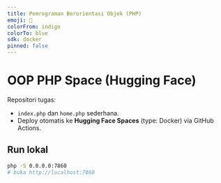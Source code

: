```yaml
---
title: Pemrograman Berorientasi Objek (PHP)
emoji: 🐘
colorFrom: indigo
colorTo: blue
sdk: docker
pinned: false
---
```


# OOP PHP Space (Hugging Face)

Repositori tugas:
- `index.php` dan `home.php` sederhana.
- Deploy otomatis ke **Hugging Face Spaces** (type: Docker) via GitHub Actions.

## Run lokal
```bash
php -S 0.0.0.0:7860
# buka http://localhost:7860
